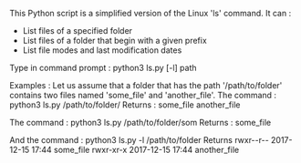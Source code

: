 This Python script is a simplified version of the Linux 'ls' command.
It can :
- List files of a specified folder
- List files of a folder that begin with a given prefix
- List file modes and last modification dates


Type in command prompt :
python3 ls.py [-l] path

Examples :
Let us assume that a folder that has the path '/path/to/folder' contains two files named 'some_file' and 'another_file'.
The command :
	python3 ls.py /path/to/folder/
Returns :
    	some_file
    	another_file

The command :
	python3 ls.py /path/to/folder/som
Returns :
    some_file

And the command :
	python3 ls.py -l /path/to/folder
Returns
	rwxr--r--  2017-12-15 17:44 some_file
	rwxr-xr-x  2017-12-15 17:44 another_file